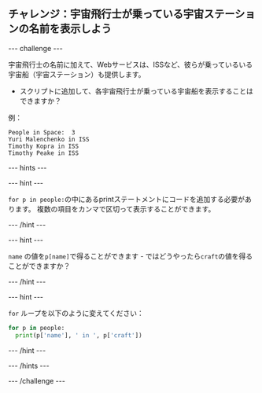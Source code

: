 ## チャレンジ：宇宙飛行士が乗っている宇宙ステーションの名前を表示しよう

\--- challenge \---

宇宙飛行士の名前に加えて、Webサービスは、ISSなど、彼らが乗っているいる宇宙船（宇宙ステーション）も提供します。

+ スクリプトに追加して、各宇宙飛行士が乗っている宇宙船を表示することはできますか？ 

例：

    People in Space:  3
    Yuri Malenchenko in ISS
    Timothy Kopra in ISS
    Timothy Peake in ISS
    

\--- hints \---

\--- hint \---

`for p in people:`の中にあるprintステートメントにコードを追加する必要があります。 複数の項目をカンマで区切って表示することができます。

\--- /hint \---

\--- hint \---

`name` の値を`p[name]`で得ることができます - ではどうやったら`craft`の値を得ることができますか？

\--- /hint \---

\--- hint \---

`for` ループを以下のように変えてください：

```python
for p in people:
  print(p['name'], ' in ', p['craft'])
```

\--- /hint \---

\--- /hints \---

\--- /challenge \---